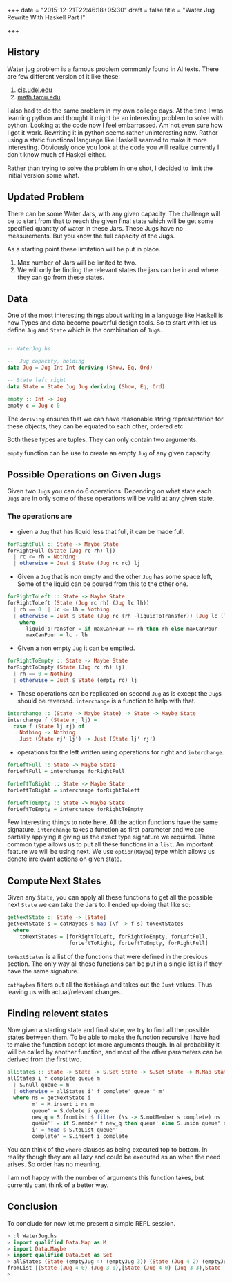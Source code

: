 +++
date = "2015-12-21T22:46:18+05:30"
draft = false
title = "Water Jug Rewrite With Haskell Part I"

+++

## History
Water jug problem is a famous problem commonly found in AI texts. There are few different version of it like these:

1. [cis.udel.edu](https://www.eecis.udel.edu/~mccoy/courses/cisc4-681.10f/lec-materials/handouts/search-water-jug-handout.pdf)
2. [math.tamu.edu](http://www.math.tamu.edu/~dallen/hollywood/diehard/diehard.htm)

I also had to do the same problem in my own college days. At the time I was learning python and thought it might be an interesting problem to solve with python. Looking at the code now I feel embarrassed. Am not even sure how I got it work. Rewriting it in python seems rather uninteresting now. Rather using a static functional language like Haskell seamed to make it more interesting. Obviously once you look at the code you will realize currently I don't know much of Haskell either.

Rather than trying to solve the problem in one shot, I decided to limit the initial version some what.

## Updated Problem

There can be some Water Jars, with any given capacity. The challenge will be to start from that to reach the given final state which will be get some specified quantity of water in these Jars. These Jugs have no measurements. But you know the full capacity of the Jugs.

As a starting point these limitation will be put in place.

1. Max number of Jars will be limited to two.
2. We will only be finding the relevant states the jars can be in and where they can go from these states.

## Data

One of the most interesting things about writing in a language like Haskell is how Types and data become powerful design tools. So to start with let us define `Jug` and `State`  which is the combination of `Jug`s.

```haskell

-- WaterJug.hs

--  Jug capacity, holding
data Jug = Jug Int Int deriving (Show, Eq, Ord)

-- State left right
data State = State Jug Jug deriving (Show, Eq, Ord)

empty :: Int -> Jug
empty c = Jug c 0

```

The `deriving` ensures that we can have reasonable string representation for these objects, they can be equated to each other, ordered etc.

Both these types are tuples. They can only contain two arguments.

`empty` function can be use to create an empty `Jug` of any given capacity.

## Possible Operations on Given Jugs

Given two `Jug`s you can do 6 operations. Depending on what state each `Jug`s are in only some of these operations will be valid at any given state.

### The operations are

* given a `Jug` that has liquid less that full, it can be made full.

``` haskell
forRightFull :: State -> Maybe State
forRightFull (State (Jug rc rh) lj)
  | rc <= rh = Nothing
  | otherwise = Just $ State (Jug rc rc) lj

```

* Given a `Jug` that is non empty and the other `Jug` has some space left, Some of the liquid can be poured from this to the other one.

``` haskell
forRightToLeft :: State -> Maybe State
forRightToLeft (State (Jug rc rh) (Jug lc lh))
  | rh == 0 || lc <= lh = Nothing
  | otherwise = Just $ State (Jug rc (rh -liquidToTransfer)) (Jug lc (lh + liquidToTransfer))
    where
      liquidToTransfer = if maxCanPour >= rh then rh else maxCanPour
      maxCanPour = lc - lh
```

* Given a non empty `Jug` it can be emptied.

``` haskell
forRightToEmpty :: State -> Maybe State
forRightToEmpty (State (Jug rc rh) lj)
  | rh == 0 = Nothing
  | otherwise = Just $ State (empty rc) lj

```

* These operations can be replicated on second `Jug` as is except the `Jug`s should be reversed. `interchange` is a function to help with that.

``` haskell
interchange :: (State -> Maybe State) -> State -> Maybe State
interchange f (State rj lj) =
  case f (State lj rj) of
    Nothing -> Nothing
    Just (State rj' lj') -> Just (State lj' rj')
```

* operations for the left written using operations for right and `interchange`.

``` haskell
forLeftFull :: State -> Maybe State
forLeftFull = interchange forRightFull

forLeftToRight :: State -> Maybe State
forLeftToRight = interchange forRightToLeft

forLeftToEmpty :: State -> Maybe State
forLeftToEmpty = interchange forRightToEmpty
```

Few interesting things to note here. All the action functions have the same signature. `interchange` takes a function as first parameter and we are partially applying it giving us the exact type signature we required. There common type allows us to put all these functions in a  `list`. An important feature we will be using next. We use `option`(`Maybe`) type which allows us denote irrelevant actions on given state.

## Compute Next States

Given any `State`, you can apply all these functions to get all the possible next `State` we can take the Jars to. I ended up doing that like so:

``` haskell
getNextState :: State -> [State]
getNextState s = catMaybes $ map (\f -> f s) toNextStates
  where
    toNextStates = [forRightToLeft, forRightToEmpty, forLeftFull,
                    forLeftToRight, forLeftToEmpty, forRightFull]
```

`toNextStates` is a list of the functions that were defined in the previous section. The only way all these functions can be put in a single list is if they have the same signature.

`catMaybes` filters out all the `Nothing`s and takes out the `Just` values. Thus leaving us with actual/relevant changes.

## Finding relevent states

Now given a starting state and final state, we try to find all the possible states between them. To be able to make the function recursive I have had to make the function accept lot more arguments though. In all probability it will be called by another function, and most of the other parameters can be derived from the first two.

``` haskell
allStates :: State -> State -> S.Set State -> S.Set State -> M.Map State [State] -> M.Map State [State]
allStates i f complete queue m
  | S.null queue = m
  | otherwise = allStates i' f complete' queue'' m'
  where ns = getNextState i
        m' = M.insert i ns m
        queue' = S.delete i queue
        new_q = S.fromList $ filter (\s -> S.notMember s complete) ns
        queue'' = if S.member f new_q then queue' else S.union queue' new_q
        i' = head $ S.toList queue''
        complete' = S.insert i complete
```

You can think of the `where` clauses as being executed top to bottom. In reality though they are all lazy and could be executed as an when the need arises. So order has no meaning.

I am not happy with the number of arguments this function takes, but currently cant think of a better way.

## Conclusion

To conclude for now let me present a simple REPL session.

``` haskell
> :l WaterJug.hs
> import qualified Data.Map as M
> import Data.Maybe
> import qualified Data.Set as Set
> allStates (State (emptyJug 4) (emptyJug 3)) (State (Jug 4 2) (emptyJug 3)) Set.empty (Set.fromList [(State (Jug 4 4) (emptyJug 3))]) M.empty
fromList [(State (Jug 4 0) (Jug 3 0),[State (Jug 4 0) (Jug 3 3),State (Jug 4 4) (Jug 3 0)]),(State (Jug 4 0) (Jug 3 1),[State (Jug 4 0) (Jug 3 3),State (Jug 4 1) (Jug 3 0),State (Jug 4 0) (Jug 3 0),State (Jug 4 4) (Jug 3 1)]),(State (Jug 4 0) (Jug 3 2),[State (Jug 4 0) (Jug 3 3),State (Jug 4 2) (Jug 3 0),State (Jug 4 0) (Jug 3 0),State (Jug 4 4) (Jug 3 2)]),(State (Jug 4 0) (Jug 3 3),[State (Jug 4 3) (Jug 3 0),State (Jug 4 0) (Jug 3 0),State (Jug 4 4) (Jug 3 3)]),(State (Jug 4 1) (Jug 3 0),[State (Jug 4 0) (Jug 3 1),State (Jug 4 0) (Jug 3 0),State (Jug 4 1) (Jug 3 3),State (Jug 4 4) (Jug 3 0)]),(State (Jug 4 1) (Jug 3 3),[State (Jug 4 0) (Jug 3 3),State (Jug 4 4) (Jug 3 0),State (Jug 4 1) (Jug 3 0),State (Jug 4 4) (Jug 3 3)]),(State (Jug 4 2) (Jug 3 3),[State (Jug 4 0) (Jug 3 3),State (Jug 4 4) (Jug 3 1),State (Jug 4 2) (Jug 3 0),State (Jug 4 4) (Jug 3 3)]),(State (Jug 4 3) (Jug 3 0),[State (Jug 4 0) (Jug 3 3),State (Jug 4 0) (Jug 3 0),State (Jug 4 3) (Jug 3 3),State (Jug 4 4) (Jug 3 0)]),(State (Jug 4 3) (Jug 3 3),[State (Jug 4 0) (Jug 3 3),State (Jug 4 4) (Jug 3 2),State (Jug 4 3) (Jug 3 0),State (Jug 4 4) (Jug 3 3)]),(State (Jug 4 4) (Jug 3 0),[State (Jug 4 1) (Jug 3 3),State (Jug 4 0) (Jug 3 0),State (Jug 4 4) (Jug 3 3)]),(State (Jug 4 4) (Jug 3 1),[State (Jug 4 2) (Jug 3 3),State (Jug 4 0) (Jug 3 1),State (Jug 4 4) (Jug 3 3),State (Jug 4 4) (Jug 3 0)]),(State (Jug 4 4) (Jug 3 2),[State (Jug 4 3) (Jug 3 3),State (Jug 4 0) (Jug 3 2),State (Jug 4 4) (Jug 3 3),State (Jug 4 4) (Jug 3 0)]),(State (Jug 4 4) (Jug 3 3),[State (Jug 4 0) (Jug 3 3),State (Jug 4 4) (Jug 3 0)])]
>
```
